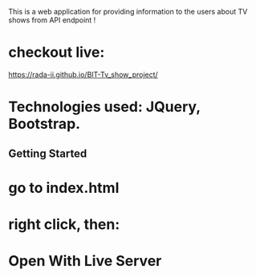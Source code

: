 This is a web application for providing information to the users about TV shows from API endpoint !

# checkout live:
https://rada-ii.github.io/BIT-Tv_show_project/


# Technologies used: JQuery, Bootstrap.

## Getting Started
# go to index.html
# right click, then:
# Open With Live Server


